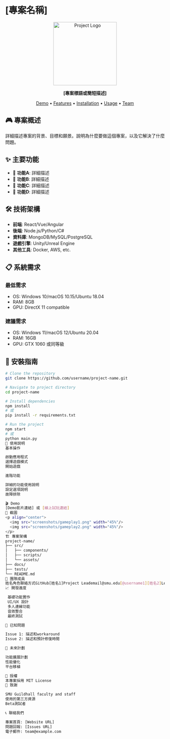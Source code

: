 # [專案名稱]

<p align="center">
  <img src="logo.png" alt="Project Logo" width="200"/>
</p>

<p align="center">
  <strong>[專案標語或簡短描述]</strong>
</p>

<p align="center">
  <a href="#demo">Demo</a> •
  <a href="#features">Features</a> •
  <a href="#installation">Installation</a> •
  <a href="#usage">Usage</a> •
  <a href="#team">Team</a>
</p>

## 🎮 專案概述

詳細描述專案的背景、目標和願景。說明為什麼要做這個專案，以及它解決了什麼問題。

## ✨ 主要功能

- 🎯 **功能A**: 詳細描述
- 🚀 **功能B**: 詳細描述
- 🎨 **功能C**: 詳細描述
- 🔧 **功能D**: 詳細描述

## 🛠️ 技術架構

- **前端**: React/Vue/Angular
- **後端**: Node.js/Python/C#
- **資料庫**: MongoDB/MySQL/PostgreSQL
- **遊戲引擎**: Unity/Unreal Engine
- **其他工具**: Docker, AWS, etc.

## 📋 系統需求

### 最低需求

- OS: Windows 10/macOS 10.15/Ubuntu 18.04
- RAM: 8GB
- GPU: DirectX 11 compatible

### 建議需求

- OS: Windows 11/macOS 12/Ubuntu 20.04
- RAM: 16GB
- GPU: GTX 1060 或同等級

## 🚀 安裝指南

```bash
# Clone the repository
git clone https://github.com/username/project-name.git

# Navigate to project directory
cd project-name

# Install dependencies
npm install
# 或
pip install -r requirements.txt

# Run the project
npm start
# 或
python main.py
📖 使用說明
基本操作

啟動應用程式
選擇遊戲模式
開始遊戲

進階功能

詳細的功能使用說明
設定選項說明
故障排除

🎬 Demo
[Demo影片連結] 或 [線上試玩連結]
📸 截圖
<p align="center">
  <img src="screenshots/gameplay1.png" width="45%"/>
  <img src="screenshots/gameplay2.png" width="45%"/>
</p>
🏗️ 專案架構
project-name/
├── src/
│   ├── components/
│   ├── scripts/
│   └── assets/
├── docs/
├── tests/
└── README.md
🤝 團隊成員
姓名角色聯絡方式GitHub[姓名1]Project Leademail@smu.edu[@username1][姓名2]Lead Programmeremail@smu.edu[@username2][姓名3]Game Designeremail@smu.edu[@username3][姓名4]Artistemail@smu.edu[@username4]
📈 開發進度

 基礎功能實作
 UI/UX 設計
 多人連線功能
 音效整合
 最終測試

🐛 已知問題

Issue 1: 描述和workaround
Issue 2: 描述和預計修復時間

🔮 未來計劃

功能擴展計劃
性能優化
平台移植

📄 授權
本專案採用 MIT License
🙏 致謝

SMU Guildhall faculty and staff
使用的第三方資源
Beta測試者

📞 聯絡我們

專案首頁: [Website URL]
問題回報: [Issues URL]
電子郵件: team@example.com
